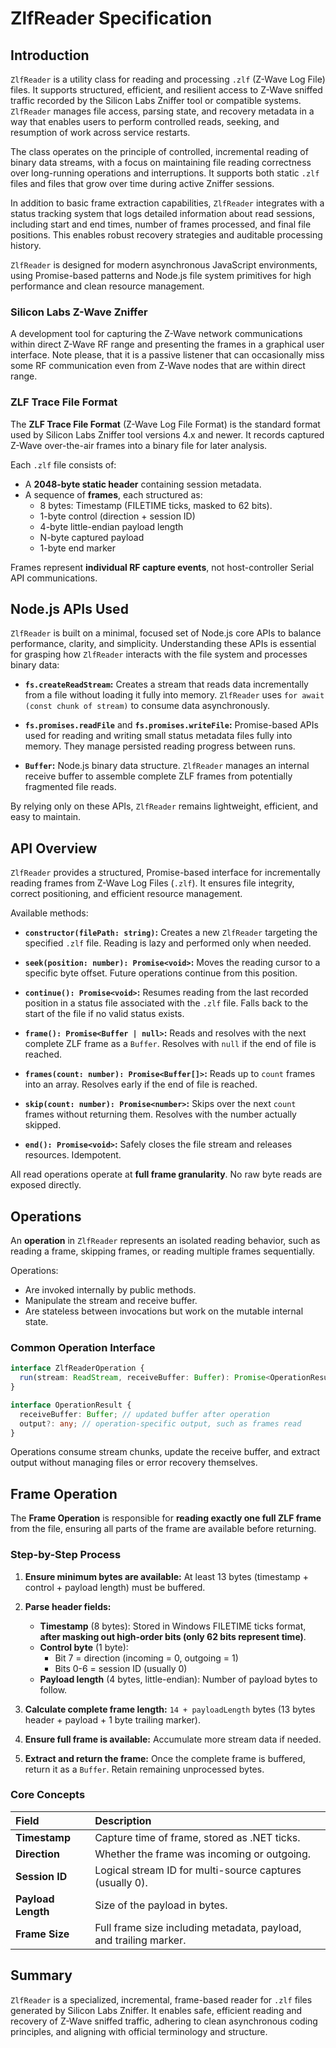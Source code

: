 # ZlfReader Specification

## Introduction

`ZlfReader` is a utility class for reading and processing `.zlf` (Z-Wave Log
File) files. It supports structured, efficient, and resilient access to Z-Wave
sniffed traffic recorded by the Silicon Labs Zniffer tool or compatible systems.
`ZlfReader` manages file access, parsing state, and recovery metadata in a way
that enables users to perform controlled reads, seeking, and resumption of work
across service restarts.

The class operates on the principle of controlled, incremental reading of binary
data streams, with a focus on maintaining file reading correctness over
long-running operations and interruptions. It supports both static `.zlf` files
and files that grow over time during active Zniffer sessions.

In addition to basic frame extraction capabilities, `ZlfReader` integrates with
a status tracking system that logs detailed information about read sessions,
including start and end times, number of frames processed, and final file
positions. This enables robust recovery strategies and auditable processing
history.

`ZlfReader` is designed for modern asynchronous JavaScript environments, using
Promise-based patterns and Node.js file system primitives for high performance
and clean resource management.

### Silicon Labs Z-Wave Zniffer

A development tool for capturing the Z-Wave network communications within direct
Z-Wave RF range and presenting the frames in a graphical user interface. Note
please, that it is a passive listener that can occasionally miss some RF
communication even from Z-Wave nodes that are within direct range.

### ZLF Trace File Format

The **ZLF Trace File Format** (Z-Wave Log File Format) is the standard format
used by Silicon Labs Zniffer tool versions 4.x and newer. It records captured
Z-Wave over-the-air frames into a binary file for later analysis.

Each `.zlf` file consists of:

- A **2048-byte static header** containing session metadata.
- A sequence of **frames**, each structured as:
  - 8 bytes: Timestamp (FILETIME ticks, masked to 62 bits).
  - 1-byte control (direction + session ID)
  - 4-byte little-endian payload length
  - N-byte captured payload
  - 1-byte end marker

Frames represent **individual RF capture events**, not host-controller Serial
API communications.

## Node.js APIs Used

`ZlfReader` is built on a minimal, focused set of Node.js core APIs to balance
performance, clarity, and simplicity. Understanding these APIs is essential for
grasping how `ZlfReader` interacts with the file system and processes binary
data:

- **`fs.createReadStream`:** Creates a stream that reads data incrementally from
  a file without loading it fully into memory. `ZlfReader` uses
  `for await (const chunk of stream)` to consume data asynchronously.

- **`fs.promises.readFile`** and **`fs.promises.writeFile`:** Promise-based APIs
  used for reading and writing small status metadata files fully into memory.
  They manage persisted reading progress between runs.

- **`Buffer`:** Node.js binary data structure. `ZlfReader` manages an internal
  receive buffer to assemble complete ZLF frames from potentially fragmented
  file reads.

By relying only on these APIs, `ZlfReader` remains lightweight, efficient, and
easy to maintain.

## API Overview

`ZlfReader` provides a structured, Promise-based interface for incrementally
reading frames from Z-Wave Log Files (`.zlf`). It ensures file integrity,
correct positioning, and efficient resource management.

Available methods:

- **`constructor(filePath: string)`:** Creates a new `ZlfReader` targeting the
  specified `.zlf` file. Reading is lazy and performed only when needed.

- **`seek(position: number): Promise<void>`:** Moves the reading cursor to a
  specific byte offset. Future operations continue from this position.

- **`continue(): Promise<void>`:** Resumes reading from the last recorded
  position in a status file associated with the `.zlf` file. Falls back to the
  start of the file if no valid status exists.

- **`frame(): Promise<Buffer | null>`:** Reads and resolves with the next
  complete ZLF frame as a `Buffer`. Resolves with `null` if the end of file is
  reached.

- **`frames(count: number): Promise<Buffer[]>`:** Reads up to `count` frames
  into an array. Resolves early if the end of file is reached.

- **`skip(count: number): Promise<number>`:** Skips over the next `count` frames
  without returning them. Resolves with the number actually skipped.

- **`end(): Promise<void>`:** Safely closes the file stream and releases
  resources. Idempotent.

All read operations operate at **full frame granularity**. No raw byte reads are
exposed directly.

## Operations

An **operation** in `ZlfReader` represents an isolated reading behavior, such as
reading a frame, skipping frames, or reading multiple frames sequentially.

Operations:

- Are invoked internally by public methods.
- Manipulate the stream and receive buffer.
- Are stateless between invocations but work on the mutable internal state.

### Common Operation Interface

```typescript
interface ZlfReaderOperation {
  run(stream: ReadStream, receiveBuffer: Buffer): Promise<OperationResult>;
}

interface OperationResult {
  receiveBuffer: Buffer; // updated buffer after operation
  output?: any; // operation-specific output, such as frames read
}
```

Operations consume stream chunks, update the receive buffer, and extract output
without managing files or error recovery themselves.

## Frame Operation

The **Frame Operation** is responsible for **reading exactly one full ZLF
frame** from the file, ensuring all parts of the frame are available before
returning.

### Step-by-Step Process

1. **Ensure minimum bytes are available:** At least 13 bytes (timestamp +
   control + payload length) must be buffered.

2. **Parse header fields:**

   - **Timestamp** (8 bytes): Stored in Windows FILETIME ticks format, **after
     masking out high-order bits (only 62 bits represent time)**.
   - **Control byte** (1 byte):
     - Bit 7 = direction (incoming = 0, outgoing = 1)
     - Bits 0-6 = session ID (usually 0)
   - **Payload length** (4 bytes, little-endian): Number of payload bytes to
     follow.

3. **Calculate complete frame length:** `14 + payloadLength` bytes (13 bytes
   header + payload + 1 byte trailing marker).

4. **Ensure full frame is available:** Accumulate more stream data if needed.

5. **Extract and return the frame:** Once the complete frame is buffered, return
   it as a `Buffer`. Retain remaining unprocessed bytes.

### Core Concepts

| Field              | Description                                                       |
| :----------------- | :---------------------------------------------------------------- |
| **Timestamp**      | Capture time of frame, stored as .NET ticks.                      |
| **Direction**      | Whether the frame was incoming or outgoing.                       |
| **Session ID**     | Logical stream ID for multi-source captures (usually 0).          |
| **Payload Length** | Size of the payload in bytes.                                     |
| **Frame Size**     | Full frame size including metadata, payload, and trailing marker. |

## Summary

`ZlfReader` is a specialized, incremental, frame-based reader for `.zlf` files
generated by Silicon Labs Zniffer. It enables safe, efficient reading and
recovery of Z-Wave sniffed traffic, adhering to clean asynchronous coding
principles, and aligning with official terminology and structure.
